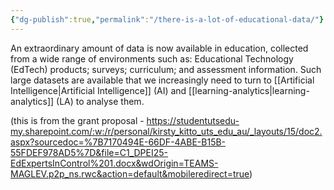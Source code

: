 ```yaml
---
{"dg-publish":true,"permalink":"/there-is-a-lot-of-educational-data/"}
---
```


An extraordinary amount of data is now available in education, collected from a wide range of environments such as: Educational Technology (EdTech) products; surveys; curriculum; and assessment information. Such large datasets are available that we increasingly need to turn to   [[Artificial Intelligence\|Artificial Intelligence]] (AI) and [[learning-analytics\|learning-analytics]] (LA) to analyse them. 


(this is from the grant proposal - https://studentutsedu-my.sharepoint.com/:w:/r/personal/kirsty_kitto_uts_edu_au/_layouts/15/doc2.aspx?sourcedoc=%7B7170494E-66DF-4ABE-B15B-55FDEF978AD5%7D&file=C1_DPEI25-EdExpertsInControl%201.docx&wdOrigin=TEAMS-MAGLEV.p2p_ns.rwc&action=default&mobileredirect=true)

